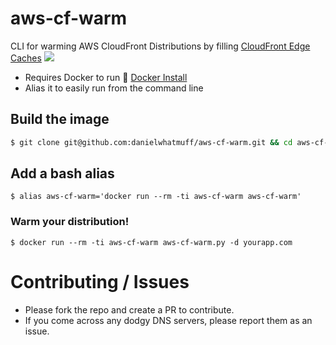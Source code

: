 # aws-cf-warm
CLI for warming AWS CloudFront Distributions by filling [CloudFront Edge Caches](http://docs.aws.amazon.com/AmazonCloudFront/latest/DeveloperGuide/CloudFrontRegionaledgecaches.html)
![](https://tech.yplanapp.com/public/img/cloudfront-logo.png?raw=true)

* Requires Docker to run :whale2: [Docker Install](https://docs.docker.com/engine/installation/)
* Alias it to easily run from the command line

## Build the image
```bash
$ git clone git@github.com:danielwhatmuff/aws-cf-warm.git && cd aws-cf-warm && docker build -t aws-cf-warm .
```

## Add a bash alias
```
$ alias aws-cf-warm='docker run --rm -ti aws-cf-warm aws-cf-warm'
```

### Warm your distribution!
```
$ docker run --rm -ti aws-cf-warm aws-cf-warm.py -d yourapp.com
```

# Contributing / Issues
* Please fork the repo and create a PR to contribute.
* If you come across any dodgy DNS servers, please report them as an issue.
